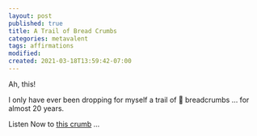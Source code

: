 ```yaml
---
layout: post
published: true
title: A Trail of Bread Crumbs
categories: metavalent
tags: affirmations
modified: 
created: 2021-03-18T13:59:42-07:00
---
```


Ah, this!

I only have ever been dropping for myself a trail of :bread: breadcrumbs ... for almost 20 years. 

Listen Now to [this crumb](https://youtu.be/QpUtwJa5Ne8) ...
